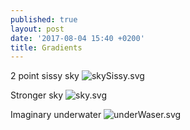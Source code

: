 ```yaml
---
published: true
layout: post
date: '2017-08-04 15:40 +0200'
title: Gradients
---
```

2 point sissy sky
![skySissy.svg]({{site.baseurl}}/media/skySissy.svg)

Stronger sky
![sky.svg]({{site.baseurl}}/media/sky.svg)

Imaginary underwater
![underWaser.svg]({{site.baseurl}}/media/underWaser.svg)


